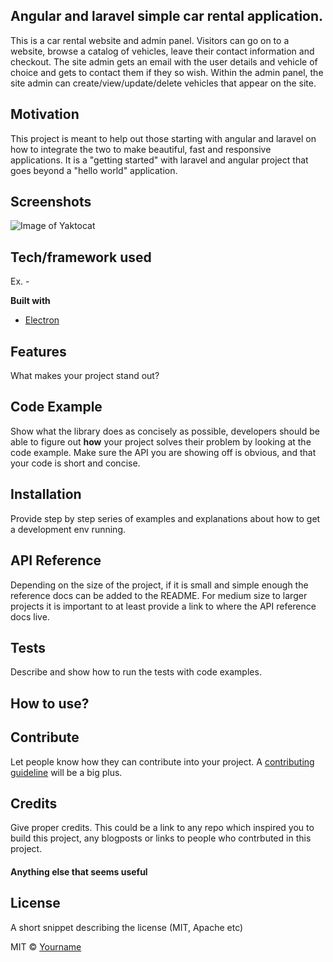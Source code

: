 ## Angular and laravel simple car rental application.
This is a car rental website and admin panel. Visitors can go on to a website, browse a catalog of vehicles, leave their contact information and checkout. The site admin gets an email with the user details and vehicle of choice and gets to contact them if they so wish.
Within the admin panel, the site admin can create/view/update/delete vehicles that appear on the site.

## Motivation
This project is meant to help out those starting with angular and laravel on how to integrate the two to make beautiful, fast and responsive applications. It is a "getting started" with laravel and angular project that goes beyond a "hello world" application.
 
## Screenshots
![Image of Yaktocat](https://imgur.com/lIm0lmg)

## Tech/framework used
Ex. -

<b>Built with</b>
- [Electron](https://electron.atom.io)

## Features
What makes your project stand out?

## Code Example
Show what the library does as concisely as possible, developers should be able to figure out **how** your project solves their problem by looking at the code example. Make sure the API you are showing off is obvious, and that your code is short and concise.

## Installation
Provide step by step series of examples and explanations about how to get a development env running.

## API Reference

Depending on the size of the project, if it is small and simple enough the reference docs can be added to the README. For medium size to larger projects it is important to at least provide a link to where the API reference docs live.

## Tests
Describe and show how to run the tests with code examples. 

## How to use?


## Contribute

Let people know how they can contribute into your project. A [contributing guideline](https://github.com/zulip/zulip-electron/blob/master/CONTRIBUTING.md) will be a big plus.

## Credits
Give proper credits. This could be a link to any repo which inspired you to build this project, any blogposts or links to people who contrbuted in this project. 

#### Anything else that seems useful

## License
A short snippet describing the license (MIT, Apache etc)

MIT © [Yourname]()

